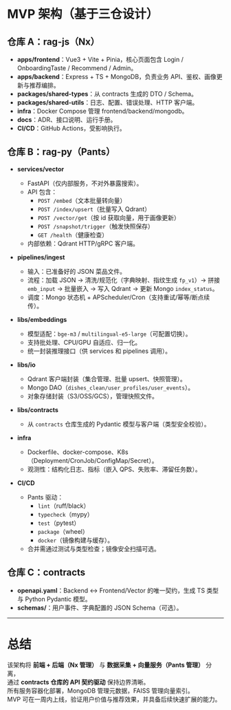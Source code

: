 # MVP 架构（基于三仓设计）

## 仓库 A：rag-js（Nx）

- **apps/frontend**：Vue3 + Vite + Pinia，核心页面包含 Login / OnboardingTaste / Recommend / Admin。
- **apps/backend**：Express + TS + MongoDB，负责业务 API、鉴权、画像更新与推荐编排。
- **packages/shared-types**：从 contracts 生成的 DTO / Schema。
- **packages/shared-utils**：日志、配置、错误处理、HTTP 客户端。
- **infra**：Docker Compose 管理 frontend/backend/mongodb。
- **docs**：ADR、接口说明、运行手册。
- **CI/CD**：GitHub Actions，受影响执行。

## 仓库 B：rag-py（Pants）

- **services/vector**

  - FastAPI（仅内部服务，不对外暴露搜索）。
  - API 包含：
    - `POST /embed`（文本批量转向量）
    - `POST /index/upsert`（批量写入 Qdrant）
    - `POST /vector/get`（按 id 获取向量，用于画像更新）
    - `POST /snapshot/trigger`（触发快照保存）
    - `GET /health`（健康检查）
  - 内部依赖：Qdrant HTTP/gRPC 客户端。

- **pipelines/ingest**

  - 输入：已准备好的 JSON 菜品文件。
  - 流程：加载 JSON → 清洗/规范化（字典映射、指纹生成 `fp_v1`）→ 拼接 `emb_input` → 批量嵌入 → 写入 Qdrant → 更新 Mongo `index_status`。
  - 调度：Mongo 状态机 + APScheduler/Cron（支持重试/幂等/断点续传）。

- **libs/embeddings**

  - 模型适配：`bge-m3` / `multilingual-e5-large`（可配置切换）。
  - 支持批处理、CPU/GPU 自适应、归一化。
  - 统一封装推理接口（供 services 和 pipelines 调用）。

- **libs/io**

  - Qdrant 客户端封装（集合管理、批量 upsert、快照管理）。
  - Mongo DAO（`dishes_clean/user_profiles/user_events`）。
  - 对象存储封装（S3/OSS/GCS），管理快照文件。

- **libs/contracts**

  - 从 `contracts` 仓库生成的 Pydantic 模型与客户端（类型安全校验）。

- **infra**

  - Dockerfile、docker-compose、K8s（Deployment/CronJob/ConfigMap/Secret）。
  - 观测性：结构化日志、指标（嵌入 QPS、失败率、滞留任务数）。

- **CI/CD**
  - Pants 驱动：
    - `lint`（ruff/black）
    - `typecheck`（mypy）
    - `test`（pytest）
    - `package`（wheel）
    - `docker`（镜像构建与缓存）。
  - 合并需通过测试与类型检查；镜像安全扫描可选。

## 仓库 C：contracts

- **openapi.yaml**：Backend ↔ Frontend/Vector 的唯一契约，生成 TS 类型与 Python Pydantic 模型。
- **schemas/**：用户事件、字典配置的 JSON Schema（可选）。

---

# 总结

该架构将 **前端 + 后端（Nx 管理）** 与 **数据采集 + 向量服务（Pants 管理）** 分离，  
通过 **contracts 仓库的 API 契约驱动** 保持边界清晰。  
所有服务容器化部署，MongoDB 管理元数据，FAISS 管理向量索引。  
MVP 可在一周内上线，验证用户价值与推荐效果，并具备后续快速扩展的能力。
